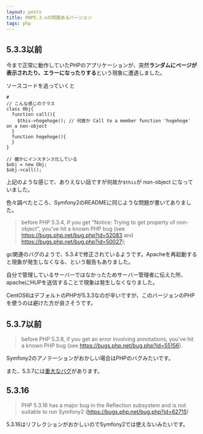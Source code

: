 ```yaml
---
layout: posts
title: PHP5.3.xの問題あるバージョン
tags: php
---
```



## 5.3.3以前

今まで正常に動作していたPHPのアプリケーションが、突然**ランダムにページが表示されたり、エラーになったりする**という現象に遭遇しました。

ソースコードを追っていくと
   
<pre><code data-language="php"># 
// こんな感じのクラス
class Obj{ 
  function call(){
    $this->hogehoge(); // 何故か Call to a member function 'hogehoge' on a non-object
  }
  function hogehoge(){
  }
} 

// 確かにインスタンス化している
$obj = new Obj;
$obj->call();
</code></pre>

上記のような感じで、ありえない話ですが何故か`$this`が non-object になっていました。

色々調べたところ、Symfony2のREADMEに同じような問題が書いてありました。

> before PHP 5.3.4, if you get "Notice: Trying to get property of non-object", 
> you've hit a known PHP bug (see <https://bugs.php.net/bug.php?id=52083> and <https://bugs.php.net/bug.php?id=50027>);

gc関連のバグのようで、5.3.4で修正されているようです。Apacheを再起動すると現象が発生しなくなる、という報告もありました。

自分で管理しているサーバーではなかったためサーバー管理者に伝えた所、
apacheにHUPを送信することで現象は発生しなくなりました。

CentOS6はデフォルトのPHPが5.3.3なのが辛いですが、このバージョンのPHPを使うのは避けた方が良さそうです。


## 5.3.7以前

> before PHP 5.3.8, if you get an error involving annotations, you've hit a known PHP bug (see <https://bugs.php.net/bug.php?id=55156>).

Symfony2のアノテーションがおかしい場合はPHPのバグみたいです。

また、5.3.7には[重大なバグ](http://it.slashdot.jp/story/11/08/24/0758215/PHP-5.3.7%E3%81%AB%E9%87%8D%E5%A4%A7%E3%81%AA%E3%83%90%E3%82%B0%E3%80%81strncat%E3%81%AE%E7%BD%A0%E3%81%AB%E3%81%AF%E3%81%BE%E3%82%8B)があります。

## 5.3.16

> PHP 5.3.16 has a major bug in the Reflection subsystem and is not suitable to run Symfony2 (<https://bugs.php.net/bug.php?id=62715>)

5.3.16はリフレクションがおかしいのでSymfony2では使えないみたいです。



